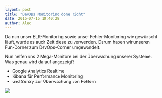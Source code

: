 ```yaml
---
layout: post
title: "DevOps Monitoring done right"
date: 2015-07-15 10:40:28
author: Alex
---
```

Da nun unser ELK-Monitoring sowie unser Fehler-Monitoring wie gewünscht läuft, wurde es auch Zeit diese zu verwenden. Darum haben wir unseren Fun-Corner zum DevOps-Corner umgewandelt.

Nun helfen uns 2 Mega-Monitore bei der Überwachung unserer Systeme. Was genau wird darauf angezeigt?

- Google Analytics Realtime
- Kibana für Performance Monitoring
- und Sentry zur Überwachung von Fehlern

![](//kcdn.at/dev-blog/images/devops-monitoring-done-right/IMG_20150715_110237.jpg)


